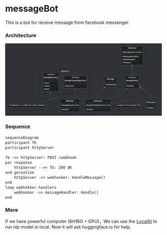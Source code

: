 # messageBot


This is a bot for receive message from facebook messenger.


### Architecture

![截屏2023-08-15 12.53.41.png](./arch.png)

### Sequence

```mermaid
sequenceDiagram
participant fb 
participant httpServer

fb ->> httpServer: POST /webhook
par response
    httpServer -->> fb: 200 OK
and goroutine
    httpServer ->> webhooker: HandleMessage()
end
loop webhokker.handlers
    webhooker ->> messageHandler: Handle()
end
```

### More

If we have powerful computer (8H16G + GPU)，We can use the [LocalAI](https://localai.io/) to run nlp model in local.
Now it will ask huggingface.io for help. 